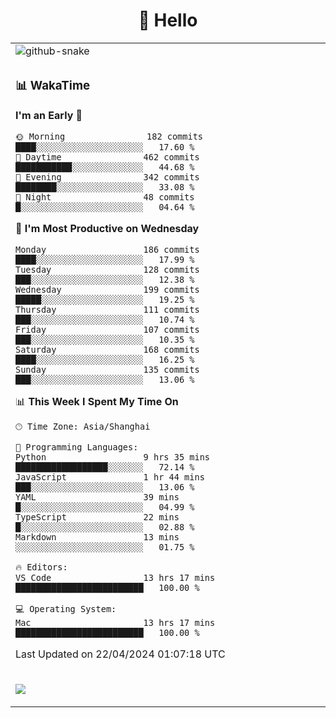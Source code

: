 <div align="center">

# 🙋 Hello

<table>

  <tr>
  <td>
    <img
  alt="github-snake"
  src="profile-snake-contrib/github-user-contribution.svg"
/>
  </td>
</tr>

<tr><td>

### 📊 WakaTime

<!--START_SECTION:waka-->
**I'm an Early 🐤** 

```text
🌞 Morning                182 commits         ████░░░░░░░░░░░░░░░░░░░░░   17.60 % 
🌆 Daytime                462 commits         ███████████░░░░░░░░░░░░░░   44.68 % 
🌃 Evening                342 commits         ████████░░░░░░░░░░░░░░░░░   33.08 % 
🌙 Night                  48 commits          █░░░░░░░░░░░░░░░░░░░░░░░░   04.64 % 
```
📅 **I'm Most Productive on Wednesday** 

```text
Monday                   186 commits         ████░░░░░░░░░░░░░░░░░░░░░   17.99 % 
Tuesday                  128 commits         ███░░░░░░░░░░░░░░░░░░░░░░   12.38 % 
Wednesday                199 commits         █████░░░░░░░░░░░░░░░░░░░░   19.25 % 
Thursday                 111 commits         ███░░░░░░░░░░░░░░░░░░░░░░   10.74 % 
Friday                   107 commits         ███░░░░░░░░░░░░░░░░░░░░░░   10.35 % 
Saturday                 168 commits         ████░░░░░░░░░░░░░░░░░░░░░   16.25 % 
Sunday                   135 commits         ███░░░░░░░░░░░░░░░░░░░░░░   13.06 % 
```


📊 **This Week I Spent My Time On** 

```text
🕑︎ Time Zone: Asia/Shanghai

💬 Programming Languages: 
Python                   9 hrs 35 mins       ██████████████████░░░░░░░   72.14 % 
JavaScript               1 hr 44 mins        ███░░░░░░░░░░░░░░░░░░░░░░   13.06 % 
YAML                     39 mins             █░░░░░░░░░░░░░░░░░░░░░░░░   04.99 % 
TypeScript               22 mins             █░░░░░░░░░░░░░░░░░░░░░░░░   02.88 % 
Markdown                 13 mins             ░░░░░░░░░░░░░░░░░░░░░░░░░   01.75 % 

🔥 Editors: 
VS Code                  13 hrs 17 mins      █████████████████████████   100.00 % 

💻 Operating System: 
Mac                      13 hrs 17 mins      █████████████████████████   100.00 % 
```


 Last Updated on 22/04/2024 01:07:18 UTC
<!--END_SECTION:waka-->

</td></tr>
<td>
  <!-- programming tool icon 编程工具图标 -->

<img src="https://skillicons.dev/icons?i=sass,ts,jest,express,nuxt,firebase,gatsby,js,vue,react,redux,docker,discord,mongodb,stackoverflow,idea,git,vscode,github,gitlab,figma,vite,svg,next,gulp,webpack,bootstrap,jquery,swift,prisma" /><br>

  </td>
</table>
